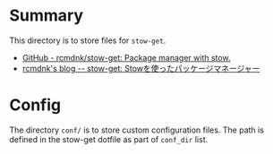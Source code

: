# Summary

This directory is to store files for `stow-get`.

* [GitHub - rcmdnk/stow-get: Package manager with stow.](https://github.com/rcmdnk/stow-get)
* [rcmdnk's blog -- stow-get: Stowを使ったパッケージマネージャー](https://rcmdnk.com/blog/2017/05/11/computer-linux-bash/)


# Config

The directory `conf/` is to store custom configuration files. The path is
defined in the stow-get dotfile as part of `conf_dir` list.


